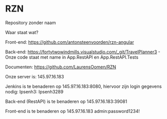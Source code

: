 # RZN
Repository zonder naam

Waar staat wat?

Front-end: https://github.com/antonsteenvoorden/rzn-angular 

Back-end: https://fortytwowindmills.visualstudio.com/_git/TravelPlanner3 
	- Onze code staat met name in App.RestAPI en App.RestAPI.Tests
	
Documenten: https://github.com/LaurensOomen/RZN 

Onze server is: 145.97.16.183

Jenkins is te benaderen op 145.97.16.183:8080, hiervoor zijn login gegevens nodig:
Ipsenh3: Ipsenh3289

Back-end (RestAPI) is te benaderen op 145.97.16.183:39081

Front-end is te benaderen op 145.97.16.183
admin:password1234! 

